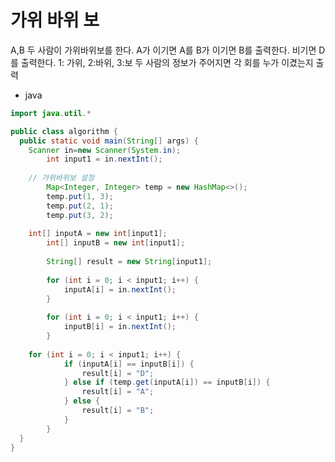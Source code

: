 # 가위 바위 보
A,B 두 사람이 가위바위보를 한다. A가 이기면 A를 B가 이기면 B를 출력한다. 비기면 D를 출력한다.
1: 가위, 2:바위, 3:보
두 사람의 정보가 주어지면 각 회를 누가 이겼는지 출력

- java
```java
import java.util.*

public class algorithm {
  public static void main(String[] args) {
    Scanner in=new Scanner(System.in);
		int input1 = in.nextInt();
	    
    // 가위바위보 설정
		Map<Integer, Integer> temp = new HashMap<>();
		temp.put(1, 3);
		temp.put(2, 1);
		temp.put(3, 2);
    
    int[] inputA = new int[input1];
		int[] inputB = new int[input1];
		
		String[] result = new String[input1];
		
		for (int i = 0; i < input1; i++) {
			inputA[i] = in.nextInt();
		}
		
		for (int i = 0; i < input1; i++) {
			inputB[i] = in.nextInt();
		}
    
    for (int i = 0; i < input1; i++) {
			if (inputA[i] == inputB[i]) {
				result[i] = "D";
			} else if (temp.get(inputA[i]) == inputB[i]) {
				result[i] = "A";
			} else {
				result[i] = "B";
			}
		}
  }
}
```
